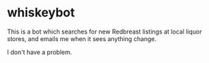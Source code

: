 whiskeybot
==========

This is a bot which searches for new Redbreast listings at local liquor stores,
and emails me when it sees anything change.

I don't have a problem.

